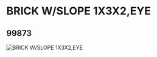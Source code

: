 # BRICK W/SLOPE 1X3X2,EYE
## 99873
![BRICK W/SLOPE 1X3X2,EYE](https://lc-www-live-s.legocdn.com/media/bricks/5/2/4658206.jpg)
